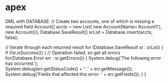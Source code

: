 # apex

DML with DATABASE:
// Create two accounts, one of which is missing a required field
Account[] accts = new List<Account>{
    new Account(Name='Account1'),
    new Account()};
Database.SaveResult[] srList = Database.insert(accts, false);

// Iterate through each returned result
for (Database.SaveResult sr : srList) {
    if (!sr.isSuccess()) {
        // Operation failed, so get all errors                
        for(Database.Error err : sr.getErrors()) {
            System.debug('The following error has occurred.');                    
            System.debug(err.getStatusCode() + ': ' + err.getMessage());
            System.debug('Fields that affected this error: ' + err.getFields());
        }
    }
